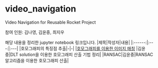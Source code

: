 # video_navigation
Video Navigation for Reusable Rocket Project

참여 인원: 김나영, 김윤중, 최지우

해당 내용을 정리한 jupyter notebook 링크입니다.
|제목|작성자|내용|
|:------:|:---:|:---|
|호모그래피의 특징점 추출|-|-|
|[호모그래피를 이용한 이미지 매칭](Reference/Homography.ipynb) |김윤중|DLT solution을 이용한 호모그래피 산출 기법 정리|
|RANSAC|김윤중|RANSAC 알고리즘을 이용한 호모그래피 산출|
